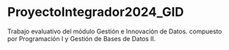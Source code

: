 # ProyectoIntegrador2024_GID
Trabajo evaluativo del módulo Gestión e Innovación de Datos. compuesto por Programación I y Gestión de Bases de Datos II.


